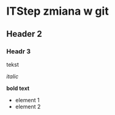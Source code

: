 # ITStep zmiana w git
## Header 2
### Headr 3

tekst

*italic*

**bold text**

- element 1
- element 2
